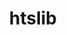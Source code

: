 ---
title: "htslib"
layout: cache
categories: [package, develop-2024-06-09]
meta: {"versions": ["1.19.1", "1.20"], "compilers": ["gcc@=7.3.1"], "oss": ["amzn2"], "platforms": ["linux"], "targets": ["aarch64", "neoverse_n1", "x86_64_v3"], "stacks": ["aws-isc", "aws-isc-aarch64", "root"], "num_specs": 6, "num_specs_by_stack": {"root": 6, "aws-isc-aarch64": 4, "aws-isc": 2}}
spec_details: [{"hash": "rw6ajbxnlkqd7cqugksclnewzxpy5vls", "compiler": "gcc@=7.3.1", "versions": ["1.20"], "os": "amzn2", "platform": "linux", "target": "neoverse_n1", "variants": ["build_system=autotools", "+libcurl", "+libdeflate"], "stacks": ["root", "aws-isc-aarch64"], "size": "-", "tarball": "https://binaries.spack.io/releases/develop-2024-06-09/build_cache/linux-amzn2-neoverse_n1/gcc-7.3.1/htslib-1.20/linux-amzn2-neoverse_n1-gcc-7.3.1-htslib-1.20-rw6ajbxnlkqd7cqugksclnewzxpy5vls.spack"}, {"hash": "v6fkve4wslkgvcrzhuuax2wosxnab7bv", "compiler": "gcc@=7.3.1", "versions": ["1.19.1"], "os": "amzn2", "platform": "linux", "target": "aarch64", "variants": ["build_system=autotools", "+libcurl", "+libdeflate"], "stacks": ["root", "aws-isc-aarch64"], "size": "-", "tarball": "https://binaries.spack.io/releases/develop-2024-06-09/build_cache/linux-amzn2-aarch64/gcc-7.3.1/htslib-1.19.1/linux-amzn2-aarch64-gcc-7.3.1-htslib-1.19.1-v6fkve4wslkgvcrzhuuax2wosxnab7bv.spack"}, {"hash": "vguyilpbr2zu2xdu4kttp75hv6qg7oxw", "compiler": "gcc@=7.3.1", "versions": ["1.19.1"], "os": "amzn2", "platform": "linux", "target": "x86_64_v3", "variants": ["build_system=autotools", "+libcurl", "+libdeflate"], "stacks": ["root", "aws-isc"], "size": "-", "tarball": "https://binaries.spack.io/releases/develop-2024-06-09/build_cache/linux-amzn2-x86_64_v3/gcc-7.3.1/htslib-1.19.1/linux-amzn2-x86_64_v3-gcc-7.3.1-htslib-1.19.1-vguyilpbr2zu2xdu4kttp75hv6qg7oxw.spack"}, {"hash": "3wlpuke4qwpwgkn7w2acrdsb6emfruc3", "compiler": "gcc@=7.3.1", "versions": ["1.20"], "os": "amzn2", "platform": "linux", "target": "aarch64", "variants": ["build_system=autotools", "+libcurl", "+libdeflate"], "stacks": ["root", "aws-isc-aarch64"], "size": "-", "tarball": "https://binaries.spack.io/releases/develop-2024-06-09/build_cache/linux-amzn2-aarch64/gcc-7.3.1/htslib-1.20/linux-amzn2-aarch64-gcc-7.3.1-htslib-1.20-3wlpuke4qwpwgkn7w2acrdsb6emfruc3.spack"}, {"hash": "bait2yyfg6ofr4iws2mh3eqffxgxn5i4", "compiler": "gcc@=7.3.1", "versions": ["1.19.1"], "os": "amzn2", "platform": "linux", "target": "neoverse_n1", "variants": ["build_system=autotools", "+libcurl", "+libdeflate"], "stacks": ["root", "aws-isc-aarch64"], "size": "-", "tarball": "https://binaries.spack.io/releases/develop-2024-06-09/build_cache/linux-amzn2-neoverse_n1/gcc-7.3.1/htslib-1.19.1/linux-amzn2-neoverse_n1-gcc-7.3.1-htslib-1.19.1-bait2yyfg6ofr4iws2mh3eqffxgxn5i4.spack"}, {"hash": "jbtkc764o4oosxdnxvuqu3mxnb2445id", "compiler": "gcc@=7.3.1", "versions": ["1.20"], "os": "amzn2", "platform": "linux", "target": "x86_64_v3", "variants": ["build_system=autotools", "+libcurl", "+libdeflate"], "stacks": ["root", "aws-isc"], "size": "-", "tarball": "https://binaries.spack.io/releases/develop-2024-06-09/build_cache/linux-amzn2-x86_64_v3/gcc-7.3.1/htslib-1.20/linux-amzn2-x86_64_v3-gcc-7.3.1-htslib-1.20-jbtkc764o4oosxdnxvuqu3mxnb2445id.spack"}]
---